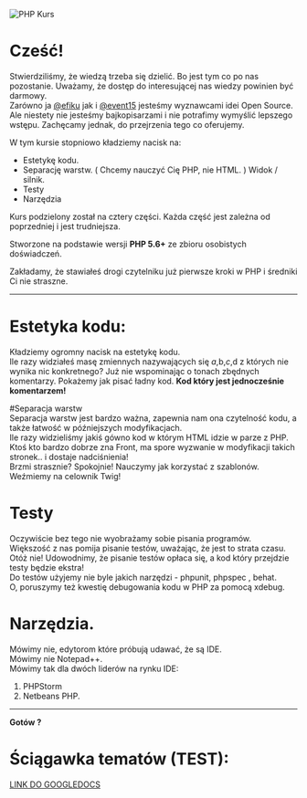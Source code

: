 ![PHP Kurs](http://i.imgur.com/O7IGsX1.png)

# Cześć!

Stwierdziliśmy, że wiedzą trzeba się dzielić. 
Bo jest tym co po nas pozostanie. Uważamy, że dostęp do interesującej nas wiedzy powinien być darmowy.  
Zarówno ja [@efiku](https://github.com/efiku) jak i [@event15](https://github.com/event15) jesteśmy wyznawcami  idei Open Source.  
Ale niestety nie jesteśmy bajkopisarzami i nie potrafimy wymyślić lepszego wstępu. 
Zachęcamy jednak, do przejrzenia tego co oferujemy.

W tym kursie stopniowo kładziemy nacisk na:
 - Estetykę kodu.
 - Separację warstw. ( Chcemy nauczyć Cię PHP, nie HTML. ) Widok / silnik.
 - Testy
 - Narzędzia

Kurs podzielony został na cztery części. 
Każda część jest zależna od poprzedniej i jest trudniejsza.

Stworzone na podstawie wersji **PHP 5.6+** ze zbioru osobistych doświadczeń.

Zakładamy, że stawiałeś drogi czytelniku już pierwsze kroki w PHP i średniki Ci nie straszne.
___

# Estetyka kodu: 
Kładziemy ogromny nacisk na estetykę kodu.  
Ile razy widziałeś masę zmiennych nazywających się $a,$b,$c,$d z których nie wynika nic konkretnego? Już nie wspominając o tonach zbędnych komentarzy. 
Pokażemy jak pisać ładny kod. 
**Kod który jest jednocześnie komentarzem!**
  
#Separacja warstw  
Separacja warstw jest bardzo ważna, zapewnia nam ona czytelność kodu, a także łatwość w późniejszych modyfikacjach.  
Ile razy widzieliśmy jakiś gówno kod w którym HTML idzie w parze z PHP. Ktoś kto bardzo dobrze zna Front, ma spore wyzwanie w modyfikacji takich stronek.. i dostaje nadciśnienia!  
Brzmi strasznie? Spokojnie! Nauczymy jak korzystać z szablonów.   
Weźmiemy na celownik Twig!  

# Testy
Oczywiście bez tego nie wyobrażamy sobie pisania programów.  
Większość z nas pomija pisanie testów, uważając, że jest to strata czasu.  
Otóż nie! Udowodnimy, że pisanie testów opłaca się, a kod który przejdzie testy będzie ekstra!  
Do testów użyjemy nie byle jakich narzędzi - phpunit, phpspec , behat.  
O, poruszymy też kwestię debugowania kodu w PHP za pomocą xdebug.  
  
# Narzędzia.
Mówimy nie, edytorom które próbują udawać, że są IDE.  
Mówimy nie Notepad++.  
Mówimy tak dla dwóch liderów na rynku IDE: 
 1. PHPStorm
 2. Netbeans PHP.
  
___

**Gotów ?**  

# Ściągawka tematów (TEST):
 [LINK DO GOOGLEDOCS](https://drive.google.com/open?id=0B1B7PvrZIyZzZDZhV1J2SmJCcnM)
